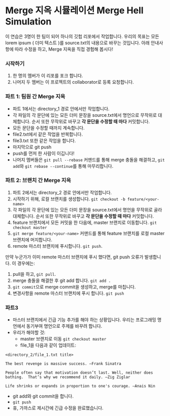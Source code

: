 # Merge 지옥 시뮬레이션 Merge Hell Simulation

이 연습은 3명이 한 팀이 되어 하나의 깃헙 리포에서 작업합니다.
우리의 목표는 모든 lorem ipsum ( 더미 텍스트 )를 source.txt의 내용으로 바꾸는 것입니다.
아래 안내사항에 따라 수정을 하고, Merge 지옥을 직접 경험해 봅시다!

### 시작하기

1. 한 명의 멤버가 이 리포를 포크 합니다.
1. 나머지 두 멤버는 이 프로젝트의 collaborator로 등록 요청합니다.

### 파트 1: 팀원 간 Merge 지옥

- 파트 1에서는 directory_1 경로 안에서만 작업합니다.
- 각 파일의 각 문단에 있는 모든 더미 문장을 source.txt에서 명언으로 무작위로 대체합니다. 순서 또한 무작위로 바꾸고 **각 문단을 수정할 때 마다** 커밋합니다.
- 모든 문단을 수정할 때까지 계속합니다.
- file2.txt에서 같은 작업을 반복합니다.
- file3.txt 또한 같은 작업을 합니다.
- 마지막으로 git push
- push를 먼저 한 사람이 이깁니다!
- 나머지 멤버들은 `git pull --rebase` 커맨드를 통해 merge 충돌을 해결하고, `git add`와 `git rebase --continue`를 통해 마무리합니다.

### 파트 2: 브랜치 간 Merge 지옥

1. 파트 2에서는 directory_2 경로 안에서만 작업합니다.
1. 시작하기 위해, 로컬 브랜치를 생성합니다. `git checkout -b feature/<your-name>`
1. 각 파일의 각 문단에 있는 모든 더미 문장을 source.txt에서 명언을 무작위로 골라 대체합니다. 순서 또한 무작위로 바꾸고 **각 문단을 수정할 때 마다** 커밋합니다.
1. feature 브랜치에서 모든 커밋을 한 다음에, master 브랜치로 이동합니다. `git checkout master`
1. `git merge feature/<your-name>` 커맨드를 통해 feature 브랜치를 로컬 master 브랜치에 머지합니다.
1. remote 마스터 브랜치에 푸시합니다. `git push`.

만약 누군가가 이미 remote 마스터 브랜치에 푸시 했다면, git push 오류가 발생합니다. 이 경우에는:

1. pull을 하고, `git pull`.
1. merge 충돌을 해결한 후 git add 합니다. `git add .`
1. `git commit`으로 merge commit을 생성하고, merge를 마칩니다.
1. 변경사항을 remote 마스터 브랜치에 푸시 합니다. `git push`

### 파트3

- 마스터 브랜치에서 긴급 기능 추가를 해야 하는 상황입니다. 우리는 프로그래밍 명언에서 동기부여 명언으로 주제를 바꾸려 합니다. 
- 우리가 해야할 것:
  - master 브랜치로 이동 `git checkout master`
  - file_1을 다음과 같이 업데이트:

```
<directory_2/file_1.txt title>

The best revenge is massive success. –Frank Sinatra

People often say that motivation doesn’t last. Well, neither does bathing.  That’s why we recommend it daily. –Zig Ziglar

Life shrinks or expands in proportion to one's courage. –Anais Nin
```

- git add와 git commit을 합니다.
- `git push`
- 휴, 가까스로 제시간에 긴급 수정을 완료했습니다.
